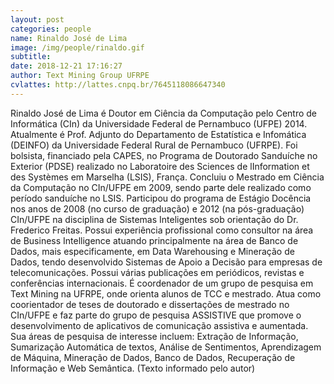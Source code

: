 ```yaml
---
layout: post
categories: people
name: Rinaldo José de Lima
image: /img/people/rinaldo.gif
subtitle: 
date: 2018-12-21 17:16:27
author: Text Mining Group UFRPE
cvlattes: http://lattes.cnpq.br/7645118086647340
---
```


Rinaldo José de Lima é Doutor em Ciência da Computação pelo Centro de Informática (CIn) da Universidade Federal de Pernambuco (UFPE) 2014. Atualmente é Prof. Adjunto do Departamento de Estatística e Infomática (DEINFO) da Universidade Federal Rural de Pernambuco (UFRPE). Foi bolsista, financiado pela CAPES, no Programa de Doutorado Sanduíche no Exterior (PDSE) realizado no Laboratoire des Sciences de lInformation et des Systèmes em Marselha (LSIS), França. Concluiu o Mestrado em Ciência da Computação no CIn/UFPE em 2009, sendo parte dele realizado como período sanduíche no LSIS. Participou do programa de Estágio Docência nos anos de 2008 (no curso de graduação) e 2012 (na pós-graduação) CIn/UFPE na disciplina de Sistemas Inteligentes sob orientação do Dr. Frederico Freitas. Possui experiência profissional como consultor na área de Business Intelligence atuando principalmente na área de Banco de Dados, mais especificamente, em Data Warehousing e Mineração de Dados, tendo desenvolvido Sistemas de Apoio a Decisão para empresas de telecomunicações. Possui várias publicações em periódicos, revistas e conferências internacionais. É coordenador de um grupo de pesquisa em Text Mining na UFRPE, onde orienta alunos de TCC e mestrado. Atua como coorientador de teses de doutorado e dissertações de mestrado no CIn/UFPE e faz parte do grupo de pesquisa ASSISTIVE que promove o desenvolvimento de aplicativos de comunicação assistiva e aumentada. Sua áreas de pesquisa de interesse incluem: Extração de Informação, Sumarização Automática de textos, Análise de Sentimentos, Aprendizagem de Máquina, Mineração de Dados, Banco de Dados, Recuperação de Informação e Web Semântica. (Texto informado pelo autor)